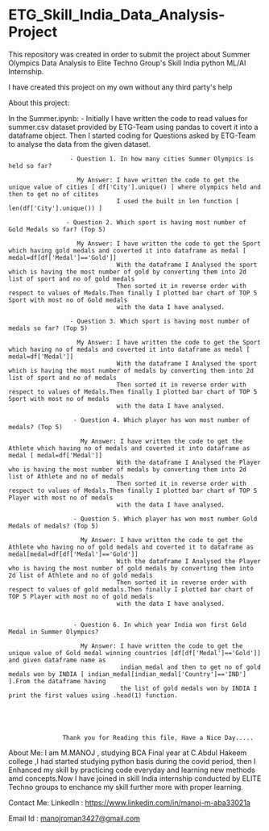 # ETG_Skill_India_Data_Analysis-Project
This repository was created in order to submit the project about Summer Olympics Data Analysis to Elite Techno Group's Skill India python ML/AI Internship.

I have created this project on my own without any third party's help

About this project:

In the Summer.ipynb: - Initially I have written the code to read values for summer.csv dataset provided by ETG-Team using pandas to covert it into a dataframe object.
                       Then I started coding for Questions asked by ETG-Team to analyse the data from the given dataset.
                     
                     - Question 1. In how many cities Summer Olympics is held so far?
                       
                       My Answer: I have written the code to get the unique value of cities [ df['City'].unique() ] where olympics held and then to get no of citites
                                  I used the built in len function [ len(df['City'].unique()) ]
                                 
                    - Question 2. Which sport is having most number of Gold Medals so far? (Top 5)
                       
                       My Answer: I have written the code to get the Sport which having gold medals and coverted it into dataframe as medal [ medal=df[df['Medal']=='Gold']] 
                                  With the dataframe I Analysed the sport which is having the most number of gold by converting them into 2d list of sport and no of gold medals
                                  Then sorted it in reverse order with respect to values of Medals.Then finally I plotted bar chart of TOP 5 Sport with most no of Gold medals 
                                  with the data I have analysed.
                                  
                     - Question 3. Which sport is having most number of medals so far? (Top 5)
                       
                       My Answer: I have written the code to get the Sport which having no of medals and coverted it into dataframe as medal [ medal=df['Medal']] 
                                  With the dataframe I Analysed the sport which is having the most number of medals by converting them into 2d list of sport and no of medals
                                  Then sorted it in reverse order with respect to values of Medals.Then finally I plotted bar chart of TOP 5 Sport with most no of medals 
                                  with the data I have analysed.
                       
                      - Question 4. Which player has won most number of medals? (Top 5)
                       
                        My Answer: I have written the code to get the Athlete which having no of medals and coverted it into dataframe as medal [ medal=df['Medal']] 
                                  With the dataframe I Analysed the Player who is having the most number of medals by converting them into 2d list of Athlete and no of medals
                                  Then sorted it in reverse order with respect to values of Medals.Then finally I plotted bar chart of TOP 5 Player with most no of medals 
                                  with the data I have analysed.
                                                                   
                      - Question 5. Which player has won most number Gold Medals of medals? (Top 5)
                       
                        My Answer: I have written the code to get the Athlete who having no of gold medals and coverted it to dataframe as medal[medal=df[df['Medal']=='Gold']]     
                                  With the dataframe I Analysed the Player who is having the most number of gold medals by converting them into 2d list of Athlete and no of gold medals
                                  Then sorted it in reverse order with respect to values of gold medals.Then finally I plotted bar chart of TOP 5 Player with most no of gold medals 
                                  with the data I have analysed.
                                  
                                  
                      - Question 6. In which year India won first Gold Medal in Summer Olympics?
                       
                        My Answer: I have written the code to get the unique value of Gold medal winning countries [df[df['Medal']=='Gold']] and given dataframe name as
                                   indian_medal and then to get no of gold medals won by INDIA [ indian_medal[indian_medal['Country']=='IND'] ].From the dataframe having 
                                   the list of gold medals won by INDIA I print the first values using .head(1) function.
                                
                                  
                                  
                      

                   Thank you for Reading this file, Have a Nice Day.....
About Me: I am M.MANOJ , studying BCA Final year at C.Abdul Hakeem college ,I had started studying python basis during the covid period, then I Enhanced my skill by practicing code everyday and learning new methods amd concepts.Now I have joined in skill India internship conducted by ELITE Techno groups to enchance my skill further more with proper learning.

Contact Me: LinkedIn : https://www.linkedin.com/in/manoj-m-aba33021a 

Email Id : manojroman3427@gmail.com
